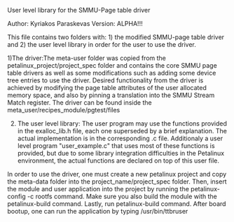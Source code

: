 User level library for the SMMU-Page table driver

Author: Kyriakos Paraskevas
Version: ALPHA!!!

This file contains two folders with: 1) the modified SMMU-page table driver and 2) the user level library in order for the user to use the driver.



1)The driver:The meta-user folder was copied from the petalinux_project/project_spec folder and contains the core SMMU page table drivers as well as some modifications such as adding some device tree entries to use the driver. Desired functionality from the driver is achieved by modifying the page table attributes of the user allocated memory space, and also by pinning a translation into the SMMU Stream Match register.
The driver can be found inside the meta_user/recipes_module/pgtest/files


2) The user level library: The user program may use the functions provided in the exalloc_lib.h file, each one superseded by a brief explanation. The actual implementation is in the corresponding .c file.
Additionaly a user level program "user_example.c" that uses most of these functions is provided, but due to some library integration difficulties in the Petalinux environment, the actual functions are declared on top of this user file.

In order to use the driver, one must create a new petalinux project and copy the meta-data folder into the project_name/project_spec folder. Then, insert the module and user application into the project by running the petalinux-config -c rootfs command. Make sure you also build the module with the petalinux-build command. Lastly, run petalinux-build command. After board bootup, one can run the application by typing /usr/bin/ttbruser
